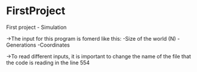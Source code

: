 # FirstProject
First project - Simulation

->The input for this program is fomerd like this:
  -Size of the world (N)
  -Generations
  -Coordinates

->To read different inputs, it is important to change the name of the file that the code is reading in the line 554
